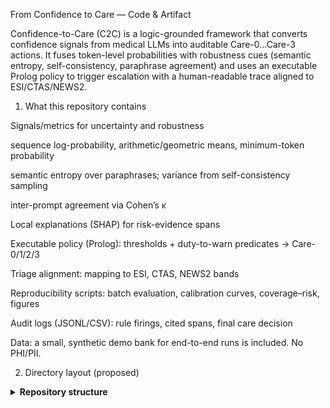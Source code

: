 From Confidence to Care — Code & Artifact

Confidence-to-Care (C2C) is a logic-grounded framework that converts confidence signals from medical LLMs into auditable Care-0…Care-3 actions. It fuses token-level probabilities with robustness cues (semantic entropy, self-consistency, paraphrase agreement) and uses an executable Prolog policy to trigger escalation with a human-readable trace aligned to ESI/CTAS/NEWS2.

1) What this repository contains

Signals/metrics for uncertainty and robustness

sequence log-probability, arithmetic/geometric means, minimum-token probability

semantic entropy over paraphrases; variance from self-consistency sampling

inter-prompt agreement via Cohen’s κ

Local explanations (SHAP) for risk-evidence spans

Executable policy (Prolog): thresholds + duty-to-warn predicates → Care-0/1/2/3

Triage alignment: mapping to ESI, CTAS, NEWS2 bands

Reproducibility scripts: batch evaluation, calibration curves, coverage–risk, figures

Audit logs (JSONL/CSV): rule firings, cited spans, final care decision

Data: a small, synthetic demo bank for end-to-end runs is included. No PHI/PII.

2) Directory layout (proposed)

<details>
<summary><b>Repository structure</b></summary>

<div dir="ltr">

.
├─ configs/
│   ├─ experiment.yml                # seeds, sampling K, paths, figure toggles
│   ├─ policy.yml                    # τ0, τ1, σ0, κmin, duty-to-warn toggles
│   ├─ triage_mapping.yml            # Care-0..3 → ESI/CTAS/NEWS2 bands
├─ data/
│   ├─ demo_bank.jsonl               # synthetic QA/triage items (+ paraphrases)
│   └─ red_flags.jsonl               # synthetic duty-to-warn cases
├─ signals/
│   ├─ extract_signals.py            # aggregates token-level probs → metrics
│   └─ explain_spans.py              # SHAP span extraction
├─ policy/
│   ├─ rules.pl                      # Prolog policy (thresholds, duty-to-warn)
│   └─ loader.pl                     # JSONL → Prolog facts
├─ scripts/
│   ├─ run_demo.py                   # one-click end-to-end demo
│   ├─ batch_eval.py                 # four care levels; writes metrics/plots
│   ├─ score_calibration.py          # ECE, Brier, NLL; reliability diagrams
│   ├─ make_figures.py               # calibration, radar, tables
│   └─ export_audit.py               # JSONL traces → readable CSV
├─ outputs/                          # created on first run
│   ├─ audit_traces.jsonl
│   ├─ condition_summary.csv
│   ├─ calib_curve.png
│   ├─ radar_perf.png
│   └─ coverage_risk.png
├─ requirements.txt
└─ README.md
```

</div>
</details>
```
3) Installation

Python ≥ 3.10 and SWI-Prolog (for the rules engine).

python -m venv .venv
# Linux/macOS
source .venv/bin/activate
# Windows PowerShell
# .\.venv\Scripts\Activate.ps1

pip install -r requirements.txt
# Install SWI-Prolog from https://www.swi-prolog.org/ (ensure `swipl` is on PATH)


The pipeline is model-agnostic: it accepts pre-computed token log-probabilities. Optional helpers for HuggingFace models can be added if you want to compute them locally.

4) Quick start (demo, 2–3 minutes)

Run the synthetic end-to-end demo (signals → explanations → policy → audit):

python scripts/run_demo.py \
  --config configs/experiment.yml \
  --policy configs/policy.yml \
  --triage configs/triage_mapping.yml \
  --data data/demo_bank.jsonl


Outputs

outputs/audit_traces.jsonl — per-case rules fired, spans cited, Care-0…3

outputs/condition_summary.csv — Acc/Prec/Rec/F1/AUROC + calibration

outputs/*.png — calibration curve, radar plot, coverage–risk

5) Reproduce paper figures & tables

Deterministic batch with fixed seeds:

# 1) Evaluate (includes semantic entropy, self-consistency, paraphrase κ)
python scripts/batch_eval.py --config configs/experiment.yml

# 2) Calibration & reliability diagrams (ECE, Brier, NLL)
python scripts/score_calibration.py --inputs outputs/audit_traces.jsonl

# 3) Figures (Calibration, Radar, Coverage–Risk) + Table exports
python scripts/make_figures.py --inputs outputs/audit_traces.jsonl


Expected (illustrative numbers from the manuscript demo):

Geometric-mean confidence best calibrated (ECE ≈ 0.21)

Overall performance: Acc 74.1%, Prec 76.4%, Rec 74.1%, F1 74.3%, AUROC 64.6%

Selective prediction at ~80% coverage → ~35% error reduction

Paraphrase agreement κ ≈ 0.62; duty-to-warn escalates ~7% to Care-3

6) Policy & thresholds (edit in configs/policy.yml)
# Confidence thresholds
tau0: 0.35         # low-confidence abstain boundary
tau1: 0.65         # confident acceptance boundary
sigma0: 0.45       # semantic entropy threshold
kappa_min: 0.55    # paraphrase agreement floor

# Duty-to-warn toggles (examples)
duty_to_warn:
  chest_pain_unstable: true
  neuro_deficit_acute: true
  resp_distress_spo2_low: true
  hypotension_shock: true


Care-0: mean confidence < τ0 OR semantic entropy > σ0

Care-1: τ0 ≤ conf < τ1 with no duty-to-warn

Care-2: high-risk spans (SHAP) OR κ < κmin

Care-3: any duty-to-warn predicate fired

Mapping to triage frameworks in configs/triage_mapping.yml mirrors Table 1 (ESI/CTAS/NEWS2).

7) Notes on signals & explanations

Confidence: sequence probability; arithmetic/geometric means; min-token probability

Robustness: semantic entropy across paraphrases; self-consistency variance across K samples

Agreement: Cohen’s κ across paraphrased prompts

Explanations: SHAP spans over risk lexicon; spans are cited in the policy trace

All signals are serialized to JSONL and loaded by policy/loader.pl for Prolog execution.

8) Reproducibility, ethics, and scope

Seeds fixed in configs/experiment.yml; results are deterministic on Python 3.10/3.11

Demo data are synthetic; no PHI/PII

This artifact is a research prototype and not a medical device. It is not intended for clinical use without regulatory clearance and institutional validation.

9) Citing

If you use this software, please cite:

Z. Atf, A. Mahjoubfar, P. R. Lewis. From Confidence to Care: Rule-Based Escalation for Trustworthy Clinical AI. (preprint/manuscript).
